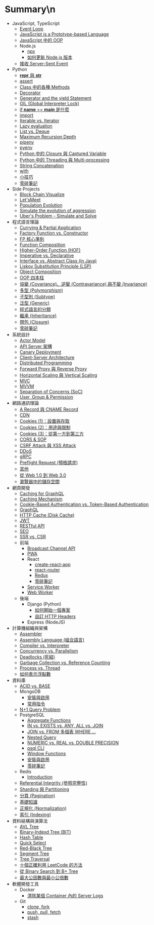 # Summary\n
- JavaScript, TypeScript
  - [Event Loop](<././JavaScript, TypeScript/Event Loop.md>)
  - [JavaScript is a Prototype-based Language](<././JavaScript, TypeScript/JavaScript is a Prototype-based Language.md>)
  - [JavaScript 中的 OOP](<././JavaScript, TypeScript/JavaScript 中的 OOP.md>)
  - Node.js
    - [npx](<././JavaScript, TypeScript/Node.js/npx.md>)
    - [如何更新 Node.js 版本](<././JavaScript, TypeScript/Node.js/如何更新 Node.js 版本.md>)
  - [接收 Server-Sent Event](<././JavaScript, TypeScript/接收 Server-Sent Event.md>)
- Python
  - [__repr__ 與 __str__](<././Python/__repr__ 與 __str__.md>)
  - [assert](<././Python/assert.md>)
  - [Class 中的各種 Methods](<././Python/Class 中的各種 Methods.md>)
  - [Decorator](<././Python/Decorator.md>)
  - [Generator and the yield Statement](<././Python/Generator and the yield Statement.md>)
  - [GIL (Global Interpreter Lock)](<././Python/GIL (Global Interpreter Lock).md>)
  - [if __name__ ==  __main__  是什麼](<././Python/if __name__ ==  __main__  是什麼.md>)
  - [import](<././Python/import.md>)
  - [Iterable vs. Iterator](<././Python/Iterable vs. Iterator.md>)
  - [Lazy evaluation](<././Python/Lazy evaluation.md>)
  - [List vs. Deque](<././Python/List vs. Deque.md>)
  - [Maximum Recursion Depth](<././Python/Maximum Recursion Depth.md>)
  - [pipenv](<././Python/pipenv.md>)
  - [pyenv](<././Python/pyenv.md>)
  - [Python 中的 Closure 與 Captured Variable](<././Python/Python 中的 Closure 與 Captured Variable.md>)
  - [Python 中的 Threading 與 Multi-processing](<././Python/Python 中的 Threading 與 Multi-processing.md>)
  - [String Concatenation](<././Python/String Concatenation.md>)
  - [with](<././Python/with.md>)
  - [小技巧](<././Python/小技巧.md>)
  - [零碎筆記](<././Python/零碎筆記.md>)
- Side Projects
  - [Block Chain Visualize](<././Side Projects/Block Chain Visualize.md>)
  - [Let'sMeet](<././Side Projects/Let'sMeet.md>)
  - [Population Evolution](<././Side Projects/Population Evolution.md>)
  - [Simulate the evolution of aggression](<././Side Projects/Simulate the evolution of aggression.md>)
  - [Uber's Problem - Simulate and Solve](<././Side Projects/Uber's Problem - Simulate and Solve.md>)
- 程式語言理論
  - [Currying & Partial Application](<././程式語言理論/Currying & Partial Application.md>)
  - [Factory Function vs. Constructor](<././程式語言理論/Factory Function vs. Constructor.md>)
  - [FP 核心準則](<././程式語言理論/FP 核心準則.md>)
  - [Function Composition](<././程式語言理論/Function Composition.md>)
  - [Higher-Order Function (HOF)](<././程式語言理論/Higher-Order Function (HOF).md>)
  - [Imperative vs. Declarative](<././程式語言理論/Imperative vs. Declarative.md>)
  - [Interface vs. Abstract Class (in Java)](<././程式語言理論/Interface vs. Abstract Class (in Java).md>)
  - [Liskov Substitution Principle (LSP)](<././程式語言理論/Liskov Substitution Principle (LSP).md>)
  - [Object Composition](<././程式語言理論/Object Composition.md>)
  - [OOP 四本柱](<././程式語言理論/OOP 四本柱.md>)
  - [協變 (Covariance)、逆變 (Contravariance) 與不變 (Invariance)](<././程式語言理論/協變 (Covariance)、逆變 (Contravariance) 與不變 (Invariance).md>)
  - [多型 (Polymorphism)](<././程式語言理論/多型 (Polymorphism).md>)
  - [子型別 (Subtype)](<././程式語言理論/子型別 (Subtype).md>)
  - [泛型 (Generic)](<././程式語言理論/泛型 (Generic).md>)
  - [程式語言的分類](<././程式語言理論/程式語言的分類.md>)
  - [繼承 (Inheritance)](<././程式語言理論/繼承 (Inheritance).md>)
  - [閉包 (Closure)](<././程式語言理論/閉包 (Closure).md>)
  - [零碎筆記](<././程式語言理論/零碎筆記.md>)
- 系統設計
  - [Actor Model](<././系統設計/Actor Model.md>)
  - [API Server 架構](<././系統設計/API Server 架構.md>)
  - [Canary Deployment](<././系統設計/Canary Deployment.md>)
  - [Client-Server Architecture](<././系統設計/Client-Server Architecture.md>)
  - [Distributed Programming](<././系統設計/Distributed Programming.md>)
  - [Forward Proxy 與 Reverse Proxy](<././系統設計/Forward Proxy 與 Reverse Proxy.md>)
  - [Horizontal Scaling 與 Vertical Scaling](<././系統設計/Horizontal Scaling 與 Vertical Scaling.md>)
  - [MVC](<././系統設計/MVC.md>)
  - [MVVM](<././系統設計/MVVM.md>)
  - [Separation of Concerns (SoC)](<././系統設計/Separation of Concerns (SoC).md>)
  - [User, Group & Permission](<././系統設計/User, Group & Permission.md>)
- 網路通訊理論
  - [A Record 與 CNAME Record](<././網路通訊理論/A Record 與 CNAME Record.md>)
  - [CDN](<././網路通訊理論/CDN.md>)
  - [Cookies (1)：設置與存取](<././網路通訊理論/Cookies (1)：設置與存取.md>)
  - [Cookies (2)：用途與限制](<././網路通訊理論/Cookies (2)：用途與限制.md>)
  - [Cookies (3)：從第一方到第三方](<././網路通訊理論/Cookies (3)：從第一方到第三方.md>)
  - [CORS & SOP](<././網路通訊理論/CORS & SOP.md>)
  - [CSRF Attack 與 XSS Attack](<././網路通訊理論/CSRF Attack 與 XSS Attack.md>)
  - [DDoS](<././網路通訊理論/DDoS.md>)
  - [gRPC](<././網路通訊理論/gRPC.md>)
  - [Preflight Request (預檢請求)](<././網路通訊理論/Preflight Request (預檢請求).md>)
  - [其他](<././網路通訊理論/其他.md>)
  - [從 Web 1.0 到 Web 3.0](<././網路通訊理論/從 Web 1.0 到 Web 3.0.md>)
  - [瀏覽器中的儲存空間](<././網路通訊理論/瀏覽器中的儲存空間.md>)
- 網頁開發
  - [Caching for GraphQL](<././網頁開發/Caching for GraphQL.md>)
  - [Caching Mechanism](<././網頁開發/Caching Mechanism.md>)
  - [Cookie-Based Authentication vs. Token-Based Authentication](<././網頁開發/Cookie-Based Authentication vs. Token-Based Authentication.md>)
  - [GraphQL](<././網頁開發/GraphQL.md>)
  - [HTTP Cache (Disk Cache)](<././網頁開發/HTTP Cache (Disk Cache).md>)
  - [JWT](<././網頁開發/JWT.md>)
  - [RESTful API](<././網頁開發/RESTful API.md>)
  - [SEO](<././網頁開發/SEO.md>)
  - [SSR vs. CSR](<././網頁開發/SSR vs. CSR.md>)
  - 前端
    - [Broadcast Channel API](<././網頁開發/前端/Broadcast Channel API.md>)
    - [PWA](<././網頁開發/前端/PWA.md>)
    - React
      - [create-react-app](<././網頁開發/前端/React/create-react-app.md>)
      - [react-router](<././網頁開發/前端/React/react-router.md>)
      - [Redux](<././網頁開發/前端/React/Redux.md>)
      - [零碎筆記](<././網頁開發/前端/React/零碎筆記.md>)
    - [Service Worker](<././網頁開發/前端/Service Worker.md>)
    - [Web Worker](<././網頁開發/前端/Web Worker.md>)
  - 後端
    - Django (Python)
      - [如何開始一個專案](<././網頁開發/後端/Django (Python)/如何開始一個專案.md>)
      - [自訂 HTTP Headers](<././網頁開發/後端/Django (Python)/自訂 HTTP Headers.md>)
    - Express (NodeJS)
- 計算機組織與架構
  - [Assembler](<././計算機組織與架構/Assembler.md>)
  - [Assembly Language (組合語言)](<././計算機組織與架構/Assembly Language (組合語言).md>)
  - [Compiler vs. Interpreter](<././計算機組織與架構/Compiler vs. Interpreter.md>)
  - [Concurrency vs. Parallelism](<././計算機組織與架構/Concurrency vs. Parallelism.md>)
  - [Deadlocks (死結)](<././計算機組織與架構/Deadlocks (死結).md>)
  - [Garbage Collection vs. Reference Counting](<././計算機組織與架構/Garbage Collection vs. Reference Counting.md>)
  - [Process vs. Thread](<././計算機組織與架構/Process vs. Thread.md>)
  - [如何表示浮點數](<././計算機組織與架構/如何表示浮點數.md>)
- 資料庫
  - [ACID vs. BASE](<././資料庫/ACID vs. BASE.md>)
  - MongoDB
    - [安裝與啟用](<././資料庫/MongoDB/安裝與啟用.md>)
    - [常用指令](<././資料庫/MongoDB/常用指令.md>)
  - [N+1 Query Problem](<././資料庫/N+1 Query Problem.md>)
  - PostgreSQL
    - [Aggregate Functions](<././資料庫/PostgreSQL/Aggregate Functions.md>)
    - [IN vs. EXISTS vs. ANY, ALL vs. JOIN](<././資料庫/PostgreSQL/IN vs. EXISTS vs. ANY, ALL vs. JOIN.md>)
    - [JOIN vs. FROM 多個表 WHERE ...](<././資料庫/PostgreSQL/JOIN vs. FROM 多個表 WHERE ....md>)
    - [Nested Query](<././資料庫/PostgreSQL/Nested Query.md>)
    - [NUMERIC vs. REAL vs. DOUBLE PRECISION](<././資料庫/PostgreSQL/NUMERIC vs. REAL vs. DOUBLE PRECISION.md>)
    - [psql CLI](<././資料庫/PostgreSQL/psql CLI.md>)
    - [Window Functions](<././資料庫/PostgreSQL/Window Functions.md>)
    - [安裝與啟用](<././資料庫/PostgreSQL/安裝與啟用.md>)
    - [零碎筆記](<././資料庫/PostgreSQL/零碎筆記.md>)
  - Redis
    - [Introduction](<././資料庫/Redis/Introduction.md>)
  - [Referential Integrity (參照完整性)](<././資料庫/Referential Integrity (參照完整性).md>)
  - [Sharding 與 Partitioning](<././資料庫/Sharding 與 Partitioning.md>)
  - [分頁 (Pagination)](<././資料庫/分頁 (Pagination).md>)
  - [基礎知識](<././資料庫/基礎知識.md>)
  - [正規化 (Normalization)](<././資料庫/正規化 (Normalization).md>)
  - [索引 (Indexing)](<././資料庫/索引 (Indexing).md>)
- 資料結構與演算法
  - [AVL Tree](<././資料結構與演算法/AVL Tree.md>)
  - [Binary-Indexd Tree (BIT)](<././資料結構與演算法/Binary-Indexd Tree (BIT).md>)
  - [Hash Table](<././資料結構與演算法/Hash Table.md>)
  - [Quick Select](<././資料結構與演算法/Quick Select.md>)
  - [Red-Black Tree](<././資料結構與演算法/Red-Black Tree.md>)
  - [Segment Tree](<././資料結構與演算法/Segment Tree.md>)
  - [Tree Traversal](<././資料結構與演算法/Tree Traversal.md>)
  - [十個正確利用 LeetCode 的方法](<././資料結構與演算法/十個正確利用 LeetCode 的方法.md>)
  - [從 Binary Search 到 B+ Tree](<././資料結構與演算法/從 Binary Search 到 B+ Tree.md>)
  - [最大公因數與最小公倍數](<././資料結構與演算法/最大公因數與最小公倍數.md>)
- 軟體開發工具
  - Docker
    - [清除某個 Container 內的 Server Logs](<././軟體開發工具/Docker/清除某個 Container 內的 Server Logs.md>)
  - Git
    - [clone, fork](<././軟體開發工具/Git/clone, fork.md>)
    - [push, pull, fetch](<././軟體開發工具/Git/push, pull, fetch.md>)
    - [stash](<././軟體開發工具/Git/stash.md>)
